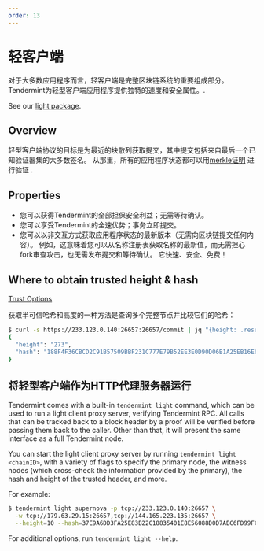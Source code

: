```yaml
---
order: 13
---
```


# 轻客户端

对于大多数应用程序而言，轻客户端是完整区块链系统的重要组成部分。Tendermint为轻型客户端应用程序提供独特的速度和安全属性。.

See our [light
package](https://pkg.go.dev/github.com/tendermint/tendermint/light?tab=doc).

## Overview

轻型客户端协议的目标是为最近的块散列获取提交，其中提交包括来自最后一个已知验证器集的大多数签名。
从那里，所有的应用程序状态都可以用[merkle证明](https://github.com/tendermint/spec/blob/953523c3cb99fdb8c8f7a2d21e3a99094279e9de/spec/blockchain/encoding.md#iavl-tree) 进行验证 .

## Properties

- 您可以获得Tendermint的全部担保安全利益；无需等待确认。
- 您可以享受Tendermint的全速优势；事务立即提交。
- 您可以以非交互方式获取应用程序状态的最新版本（无需向区块链提交任何内容）。
例如，这意味着您可以从名称注册表获取名称的最新值，而无需担心fork审查攻击，也无需发布提交和等待确认。
它快速、安全、免费！

## Where to obtain trusted height & hash

[Trust Options](https://pkg.go.dev/github.com/tendermint/tendermint/light?tab=doc#TrustOptions)

获取半可信哈希和高度的一种方法是查询多个完整节点并比较它们的哈希：

```bash
$ curl -s https://233.123.0.140:26657:26657/commit | jq "{height: .result.signed_header.header.height, hash: .result.signed_header.commit.block_id.hash}"
{
  "height": "273",
  "hash": "188F4F36CBCD2C91B57509BBF231C777E79B52EE3E0D90D06B1A25EB16E6E23D"
}
```

## 将轻型客户端作为HTTP代理服务器运行

Tendermint comes with a built-in `tendermint light` command, which can be used
to run a light client proxy server, verifying Tendermint RPC. All calls that
can be tracked back to a block header by a proof will be verified before
passing them back to the caller. Other than that, it will present the same
interface as a full Tendermint node.

You can start the light client proxy server by running `tendermint light <chainID>`,
with a variety of flags to specify the primary node,  the witness nodes (which cross-check
the information provided by the primary), the hash and height of the trusted header,
and more.

For example:

```bash
$ tendermint light supernova -p tcp://233.123.0.140:26657 \
  -w tcp://179.63.29.15:26657,tcp://144.165.223.135:26657 \
  --height=10 --hash=37E9A6DD3FA25E83B22C18835401E8E56088D0D7ABC6FD99FCDC920DD76C1C57
```

For additional options, run `tendermint light --help`.
